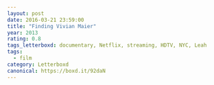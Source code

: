 ```yaml
---
layout: post 
date: 2016-03-21 23:59:00
title: "Finding Vivian Maier"
year: 2013
rating: 0.8
tags_letterboxd: documentary, Netflix, streaming, HDTV, NYC, Leah
tags:
  - film
category: Letterboxd
canonical: https://boxd.it/92daN
---
```

